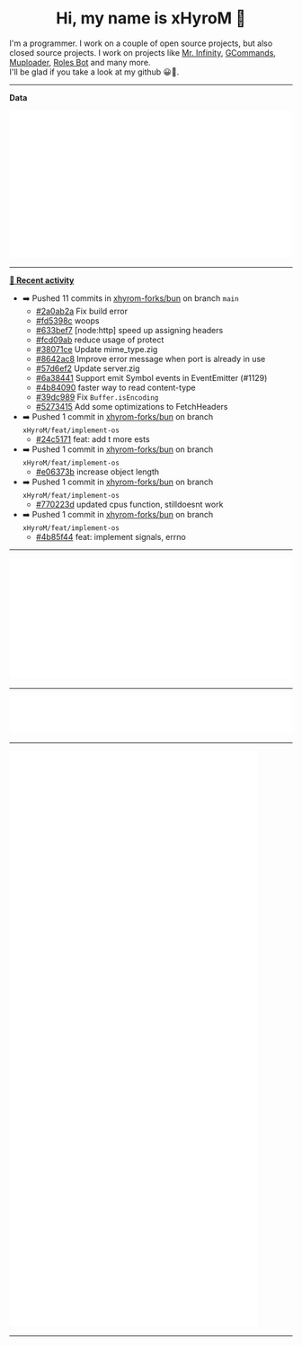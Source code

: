 <p align="center">
    <!-- <img src="https://avatars.githubusercontent.com/u/56601352" width="192" alt="hyro's pfp" /> -->
    <h1 align="center">Hi, my name is xHyroM 👋</h1>
</p>

I'm a programmer. I work on a couple of open source projects, but also closed source projects. I work on projects like [Mr. Infinity](https://discord.com/oauth2/authorize?client_id=720321585625694239&scope=bot%20applications.commands&permissions=8&redirect_uri=https://blobs.gq/imanager&prompt=consent&response_type=code), [GCommands](https://github.com/Garlic-Team/GCommands), [Muploader](https://github.com/xHyroM/Muploader), [Roles Bot](https://github.com/xHyroM/roles-bot) and many more.  
I'll be glad if you take a look at my github 😀👀.

___
**Data**

<img src="https://github.com/xHyroM/xHyroM/blob/master/.cache/base.svg">

___

**[📰 Recent activity](https://github.com/xHyroM)**
* ➡️ Pushed 11 commits in [xhyrom-forks/bun](https://github.com/xhyrom-forks/bun) on branch `main`
  * [#2a0ab2a](https://github.com/xhyrom-forks/bun/commit/2a0ab2a) Fix build error
  * [#fd5398c](https://github.com/xhyrom-forks/bun/commit/fd5398c) woops
  * [#633bef7](https://github.com/xhyrom-forks/bun/commit/633bef7) [node:http] speed up assigning headers
  * [#fcd09ab](https://github.com/xhyrom-forks/bun/commit/fcd09ab) reduce usage of protect
  * [#38071ce](https://github.com/xhyrom-forks/bun/commit/38071ce) Update mime_type.zig
  * [#8642ac8](https://github.com/xhyrom-forks/bun/commit/8642ac8) Improve error message when port is already in use
  * [#57d6ef2](https://github.com/xhyrom-forks/bun/commit/57d6ef2) Update server.zig
  * [#6a38441](https://github.com/xhyrom-forks/bun/commit/6a38441) Support emit Symbol events in EventEmitter (#1129)
  * [#4b84090](https://github.com/xhyrom-forks/bun/commit/4b84090) faster way to read content-type
  * [#39dc989](https://github.com/xhyrom-forks/bun/commit/39dc989) Fix `Buffer.isEncoding`
  * [#5273415](https://github.com/xhyrom-forks/bun/commit/5273415) Add some optimizations to FetchHeaders
* ➡️ Pushed 1 commit in [xhyrom-forks/bun](https://github.com/xhyrom-forks/bun) on branch `xHyroM/feat/implement-os`
  * [#24c5171](https://github.com/xhyrom-forks/bun/commit/24c5171) feat: add t more ests
* ➡️ Pushed 1 commit in [xhyrom-forks/bun](https://github.com/xhyrom-forks/bun) on branch `xHyroM/feat/implement-os`
  * [#e06373b](https://github.com/xhyrom-forks/bun/commit/e06373b) increase object length
* ➡️ Pushed 1 commit in [xhyrom-forks/bun](https://github.com/xhyrom-forks/bun) on branch `xHyroM/feat/implement-os`
  * [#770223d](https://github.com/xhyrom-forks/bun/commit/770223d) updated cpus function, stilldoesnt work
* ➡️ Pushed 1 commit in [xhyrom-forks/bun](https://github.com/xhyrom-forks/bun) on branch `xHyroM/feat/implement-os`
  * [#4b85f44](https://github.com/xhyrom-forks/bun/commit/4b85f44) feat: implement signals, errno


___

<img src="https://github.com/xHyroM/xHyroM/blob/master/.cache/isocalendar.svg">

___

<img src="https://github.com/xHyroM/xHyroM/blob/master/.cache/languages.svg">

___

<img src="https://github.com/xHyroM/xHyroM/blob/master/.cache/achievements.svg">

___
